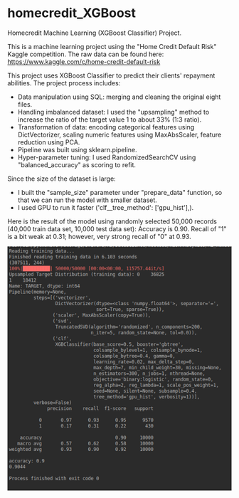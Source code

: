 # homecredit_XGBoost
Homecredit Machine Learning (XGBoost Classifier) Project.

This is a machine learning project using the "Home Credit Default Risk" Kaggle competition. The raw data can be found here: https://www.kaggle.com/c/home-credit-default-risk

This project uses XGBoost Classifier to predict their clients' repayment abilities. The project process includes:
* Data manipulation using SQL: merging and cleaning the original eight files.
* Handling imbalanced dataset: I used the "upsampling" method to increase the ratio of the target value 1 to about 33% (1:3 ratio).
* Transformation of data: encoding categorical features using DictVectorizer, scaling numeric features using MaxAbsScaler, feature reduction using PCA.
* Pipeline was built using sklearn.pipeline.
* Hyper-parameter tuning: I used RandomizedSearchCV using "balanced_accuracy" as scoring to refit.

Since the size of the dataset is large:
* I built the "sample_size" parameter under "prepare_data" function, so that we can run the model with smaller dataset.
* I used GPU to run it faster ('clf__tree_method': ['gpu_hist'],).

Here is the result of the model using randomly selected 50,000 records (40,000 train data set, 10,000 test data set):
Accuracy is 0.90. Recall of "1" is a bit weak at 0.31; however, very strong recall of "0" at 0.93.

![](result_xgb.png)
